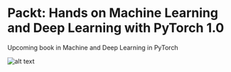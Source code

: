 # Packt: Hands on Machine Learning and Deep Learning with PyTorch 1.0

Upcoming book in Machine and Deep Learning in PyTorch

![alt text](https://github.com/rchavezj/Packt-Machine_and_Deep_Learning_with_PyTorch/blob/master/packt_pytorch.png)
